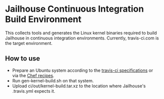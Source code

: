 Jailhouse Continuous Integration Build Environment
==================================================

This collects tools and generates the Linux kernel binaries required to build
Jailhouse in continuous integration environments. Currently, travis-ci.com is
the target environment.

How to use
----------

- Prepare an Ubuntu system according to the
  [travis-ci specifications](http://docs.travis-ci.com/user/ci-environment)
  or via the [Chef recipes](https://github.com/travis-ci/travis-cookbooks).
- Run gen-kernel-build.sh on that system.
- Upload ci/out/kernel-build.tar.xz to the location where Jailhouse's
  .travis.yml expects it.
